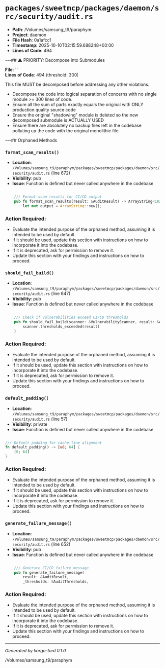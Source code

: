 # `packages/sweetmcp/packages/daemon/src/security/audit.rs`

- **Path**: /Volumes/samsung_t9/paraphym
- **Project**: daemon
- **File Hash**: 0a1afcc1  
- **Timestamp**: 2025-10-10T02:15:59.688248+00:00  
- **Lines of Code**: 494

---## ⚠️ PRIORITY: Decompose into Submodules

**File**: ``  
**Lines of Code**: 494 (threshold: 300)

This file MUST be decomposed before addressing any other violations.

- Decompose the code into logical separation of concerns with no single module >= 300 lines of code. 
- Ensure all the sum of parts exactly equals the original with ONLY production quality source code
- Ensure the original "shadowing" module is deleted so the new decomposed submodule is ACTUALLY USED
- Ensure there are absolutely no backup files left in the codebase polluting up the code with the original monolithic file.

---## Orphaned Methods


### `format_scan_results()`

- **Location**: `/Volumes/samsung_t9/paraphym/packages/sweetmcp/packages/daemon/src/security/audit.rs` (line 672)
- **Visibility**: pub
- **Issue**: Function is defined but never called anywhere in the codebase

```rust

    /// Format scan results for CI/CD output
    pub fn format_scan_results(result: &AuditResult) -> ArrayString<1024> {
        let mut output = ArrayString::new();

```

### Action Required:

- Evaluate the intended purpose of the orphaned method, assuming it is intended to be used by default.
- If it should be used, update this section with instructions on how to incorporate it into the codebase.
- If it is deprecated, ask for permission to remove it.
- Update this section with your findings and instructions on how to proceed.


### `should_fail_build()`

- **Location**: `/Volumes/samsung_t9/paraphym/packages/sweetmcp/packages/daemon/src/security/audit.rs` (line 647)
- **Visibility**: pub
- **Issue**: Function is defined but never called anywhere in the codebase

```rust

    /// Check if vulnerabilities exceed CI/CD thresholds
    pub fn should_fail_build(scanner: &VulnerabilityScanner, result: &AuditResult) -> bool {
        scanner.thresholds_exceeded(result)
    }
```

### Action Required:

- Evaluate the intended purpose of the orphaned method, assuming it is intended to be used by default.
- If it should be used, update this section with instructions on how to incorporate it into the codebase.
- If it is deprecated, ask for permission to remove it.
- Update this section with your findings and instructions on how to proceed.


### `default_padding()`

- **Location**: `/Volumes/samsung_t9/paraphym/packages/sweetmcp/packages/daemon/src/security/audit.rs` (line 57)
- **Visibility**: private
- **Issue**: Function is defined but never called anywhere in the codebase

```rust

/// Default padding for cache-line alignment
fn default_padding() -> [u8; 64] {
    [0; 64]
}
```

### Action Required:

- Evaluate the intended purpose of the orphaned method, assuming it is intended to be used by default.
- If it should be used, update this section with instructions on how to incorporate it into the codebase.
- If it is deprecated, ask for permission to remove it.
- Update this section with your findings and instructions on how to proceed.


### `generate_failure_message()`

- **Location**: `/Volumes/samsung_t9/paraphym/packages/sweetmcp/packages/daemon/src/security/audit.rs` (line 652)
- **Visibility**: pub
- **Issue**: Function is defined but never called anywhere in the codebase

```rust

    /// Generate CI/CD failure message
    pub fn generate_failure_message(
        result: &AuditResult,
        _thresholds: &AuditThresholds,
```

### Action Required:

- Evaluate the intended purpose of the orphaned method, assuming it is intended to be used by default.
- If it should be used, update this section with instructions on how to incorporate it into the codebase.
- If it is deprecated, ask for permission to remove it.
- Update this section with your findings and instructions on how to proceed.

---

*Generated by kargo-turd 0.1.0*

/Volumes/samsung_t9/paraphym